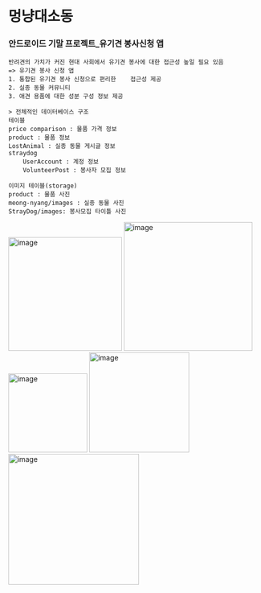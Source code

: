 # 멍냥대소동 
### 안드로이드 기말 프로젝트_유기견 봉사신청 앱

```
반려견의 가치가 커진 현대 사회에서 유기견 봉사에 대한 접근성 높일 필요 있음
=> 유기견 봉사 신청 앱
1. 통합된 유기견 봉사 신청으로 편리한    접근성 제공
2. 실종 동물 커뮤니티
3. 애견 용품에 대한 성분 구성 정보 제공
```

```
> 전체적인 데이터베이스 구조
테이블
price comparison : 물품 가격 정보 
product : 물품 정보
LostAnimal : 실종 동물 게시글 정보
straydog
	UserAccount : 계정 정보
	VolunteerPost : 봉사자 모집 정보

이미지 테이블(storage)
product : 물품 사진
meong-nyang/images : 실종 동물 사진
StrayDog/images: 봉사모집 타이틀 사진
```
  <img width="226" alt="image" src="https://github.com/haeun1700/android-volunteer-application/assets/111607963/a80a84bb-84be-4751-811c-259501a058d1">

  <img width="256" alt="image" src="https://github.com/haeun1700/android-volunteer-application/assets/111607963/c4326999-670a-4539-b678-26c18c3afed2">

  <img width="157" alt="image" src="https://github.com/haeun1700/android-volunteer-application/assets/111607963/5195f80a-f21e-4fd9-9bc7-a73ad70e4e93">

  <img width="199" alt="image" src="https://github.com/haeun1700/android-volunteer-application/assets/111607963/fbad66b1-e470-4a7e-b525-2d624204b691">

  <img width="260" alt="image" src="https://github.com/haeun1700/android-volunteer-application/assets/111607963/c9df8b05-a11d-4097-96c6-c878ca70bf46">





